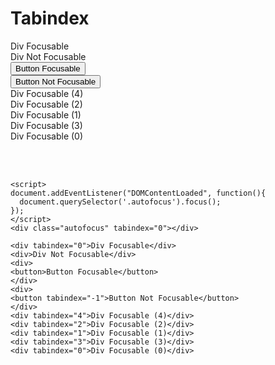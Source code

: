 # Tabindex

<script>
document.addEventListener("DOMContentLoaded", function(){
  document.querySelector('.autofocus').focus();
});
</script>
<div class="autofocus" tabindex="0"></div>
<div tabindex="0">Div Focusable</div>
<div>Div Not Focusable</div>
<div>
<button>Button Focusable</button>
</div>
<div>
<button tabindex="-1">Button Not Focusable</button>
</div>
<div tabindex="4">Div Focusable (4)</div>
<div tabindex="2">Div Focusable (2)</div>
<div tabindex="1">Div Focusable (1)</div>
<div tabindex="3">Div Focusable (3)</div>
<div tabindex="0">Div Focusable (0)</div>

<br>
<br>

```

<script>
document.addEventListener("DOMContentLoaded", function(){
  document.querySelector('.autofocus').focus();
});
</script>
<div class="autofocus" tabindex="0"></div>

<div tabindex="0">Div Focusable</div>
<div>Div Not Focusable</div>
<div>
<button>Button Focusable</button>
</div>
<div>
<button tabindex="-1">Button Not Focusable</button>
</div>
<div tabindex="4">Div Focusable (4)</div>
<div tabindex="2">Div Focusable (2)</div>
<div tabindex="1">Div Focusable (1)</div>
<div tabindex="3">Div Focusable (3)</div>
<div tabindex="0">Div Focusable (0)</div>
```
